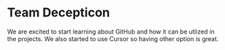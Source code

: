 # Team Decepticon
We are excited to start learning about GitHub and how it can be utlized in the projects. We also started to use Cursor so having other option is great. 
